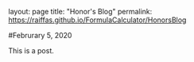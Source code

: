 layout: page
title: "Honor's Blog"
permalink: https://raiffas.github.io/FormulaCalculator/HonorsBlog

#Februrary 5, 2020

This is a post.
